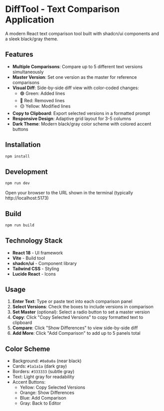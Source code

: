 # DiffTool - Text Comparison Application

A modern React text comparison tool built with shadcn/ui components and a sleek black/gray theme.

## Features

- **Multiple Comparisons**: Compare up to 5 different text versions simultaneously
- **Master Version**: Set one version as the master for reference comparisons
- **Visual Diff**: Side-by-side diff view with color-coded changes:
  - 🟢 Green: Added lines
  - 🔴 Red: Removed lines
  - 🟡 Yellow: Modified lines
- **Copy to Clipboard**: Export selected versions in a formatted prompt
- **Responsive Design**: Adaptive grid layout for 3-5 columns
- **Dark Theme**: Modern black/gray color scheme with colored accent buttons

## Installation

```bash
npm install
```

## Development

```bash
npm run dev
```

Open your browser to the URL shown in the terminal (typically http://localhost:5173)

## Build

```bash
npm run build
```

## Technology Stack

- **React 18** - UI framework
- **Vite** - Build tool
- **shadcn/ui** - Component library
- **Tailwind CSS** - Styling
- **Lucide React** - Icons

## Usage

1. **Enter Text**: Type or paste text into each comparison panel
2. **Select Versions**: Check the boxes to include versions in comparison
3. **Set Master** (optional): Select a radio button to set a master version
4. **Copy**: Click "Copy Selected Versions" to copy formatted text to clipboard
5. **Compare**: Click "Show Differences" to view side-by-side diff
6. **Add More**: Click "Add Comparison" to add up to 5 panels total

## Color Scheme

- Background: `#0a0a0a` (near black)
- Cards: `#1a1a1a` (dark gray)
- Borders: `#333333` (subtle gray)
- Text: Light gray for readability
- Accent Buttons:
  - Yellow: Copy Selected Versions
  - Orange: Show Differences
  - Blue: Add Comparison
  - Gray: Back to Editor
